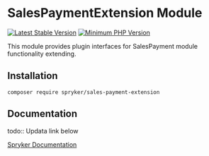 # SalesPaymentExtension Module
[![Latest Stable Version](https://poser.pugx.org/spryker/sales-payment-extension/v/stable.svg)](https://packagist.org/packages/spryker/sales-payment-extension)
[![Minimum PHP Version](https://img.shields.io/badge/php-%3E%3D%207.2-8892BF.svg)](https://php.net/)

This module provides plugin interfaces for SalesPayment module functionality extending.

## Installation

```
composer require spryker/sales-payment-extension
```

## Documentation

todo:: Updata link below

[Spryker Documentation](https://academy.spryker.com/developing_with_spryker/module_guide/modules.html)
